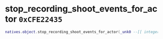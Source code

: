 # stop_recording_shoot_events_for_actor `0xCFE22435`

```lua
natives.object.stop_recording_shoot_events_for_actor(_unk0 --[[ integer ]])
```